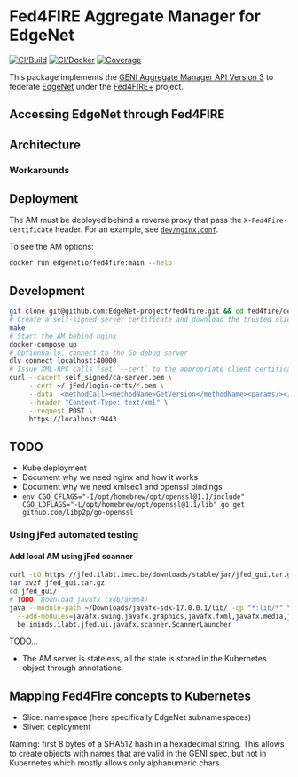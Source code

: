 # Fed4FIRE Aggregate Manager for EdgeNet

[![CI/Build](https://img.shields.io/github/workflow/status/EdgeNet-project/fed4fire/Go?logo=github&label=build)](https://github.com/EdgeNet-project/fed4fire/actions/workflows/go.yml)
[![CI/Docker](https://img.shields.io/github/workflow/status/EdgeNet-project/fed4fire/Docker?logo=github&label=docker)](https://github.com/EdgeNet-project/fed4fire/actions/workflows/docker.yml)
[![Coverage](https://img.shields.io/coveralls/github/EdgeNet-project/fed4fire?logo=coveralls&logoColor=white)](https://coveralls.io/github/EdgeNet-project/fed4fire)

This package implements the [GENI Aggregate Manager API Version 3](https://groups.geni.net/geni/wiki/GAPI_AM_API_V3) to federate [EdgeNet](https://www.edge-net.org) under the [Fed4FIRE+](https://www.fed4fire.eu) project.

## Accessing EdgeNet through Fed4FIRE

## Architecture

### Workarounds

## Deployment

The AM must be deployed behind a reverse proxy that pass the `X-Fed4Fire-Certificate` header.
For an example, see [`dev/nginx.conf`](https://github.com/EdgeNet-project/fed4fire/blob/main/dev/nginx.conf).

To see the AM options:
```bash
docker run edgenetio/fed4fire:main --help
```

## Development

```bash
git clone git@github.com:EdgeNet-project/fed4fire.git && cd fed4fire/dev/
# Create a self-signed server certificate and download the trusted client root certificates
make
# Start the AM behind nginx
docker-compose up
# Optionnally, connect to the Go debug server
dlv connect localhost:40000
# Issue XML-RPC calls (set `--cert` to the appropriate client certificate path)
curl --cacert self_signed/ca-server.pem \
     --cert ~/.jFed/login-certs/*.pem \
     --data '<methodCall><methodName>GetVersion</methodName><params/></methodCall>' \
     --header "Content-Type: text/xml" \
     --request POST \
     https://localhost:9443
```

## TODO
- Kube deployment
- Document why we need nginx and how it works
- Document why we need xmlsec1 and openssl bindings
- `env CGO_CFLAGS="-I/opt/homebrew/opt/openssl@1.1/include" CGO_LDFLAGS="-L/opt/homebrew/opt/openssl@1.1/lib" go get github.com/libp2p/go-openssl`

### Using jFed automated testing

#### Add local AM using jFed scanner

```bash
curl -LO https://jfed.ilabt.imec.be/downloads/stable/jar/jfed_gui.tar.gz
tar xvzf jfed_gui.tar.gz
cd jfed_gui/
# TODO: Download javafx (x86/arm64)
java --module-path ~/Downloads/javafx-sdk-17.0.0.1/lib/ -cp "*:lib/*" \
  --add-modules=javafx.swing,javafx.graphics,javafx.fxml,javafx.media,javafx.web \
  be.iminds.ilabt.jfed.ui.javafx.scanner.ScannerLauncher
```

TODO...

- The AM server is stateless, all the state is stored in the Kubernetes object through annotations.

## Mapping Fed4Fire concepts to Kubernetes

- Slice: namespace (here specifically EdgeNet subnamespaces)
- Sliver: deployment

Naming: first 8 bytes of a SHA512 hash in a hexadecimal string.
This allows to create objects with names that are valid in the GENI spec, but not in Kubernetes which mostly allows only alphanumeric chars.


